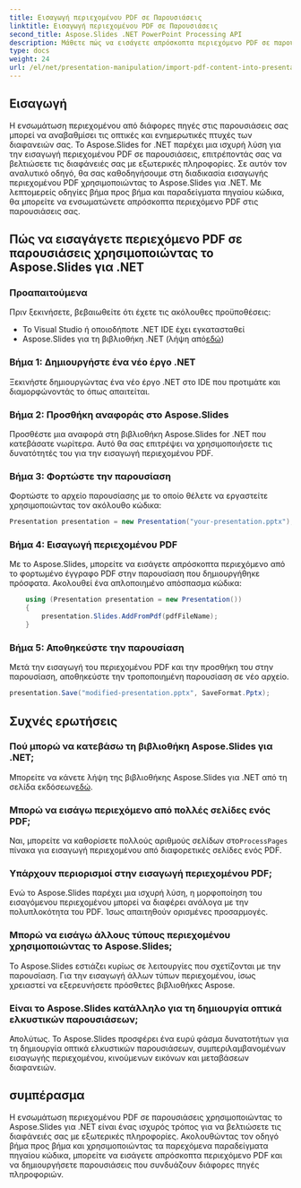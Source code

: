 ```yaml
---
title: Εισαγωγή περιεχομένου PDF σε Παρουσιάσεις
linktitle: Εισαγωγή περιεχομένου PDF σε Παρουσιάσεις
second_title: Aspose.Slides .NET PowerPoint Processing API
description: Μάθετε πώς να εισάγετε απρόσκοπτα περιεχόμενο PDF σε παρουσιάσεις χρησιμοποιώντας το Aspose.Slides για .NET. Αυτός ο οδηγός βήμα προς βήμα με τον πηγαίο κώδικα θα σας βοηθήσει να βελτιώσετε τις παρουσιάσεις σας ενσωματώνοντας εξωτερικό περιεχόμενο PDF.
type: docs
weight: 24
url: /el/net/presentation-manipulation/import-pdf-content-into-presentations/
---
```


## Εισαγωγή
Η ενσωμάτωση περιεχομένου από διάφορες πηγές στις παρουσιάσεις σας μπορεί να αναβαθμίσει τις οπτικές και ενημερωτικές πτυχές των διαφανειών σας. Το Aspose.Slides for .NET παρέχει μια ισχυρή λύση για την εισαγωγή περιεχομένου PDF σε παρουσιάσεις, επιτρέποντάς σας να βελτιώσετε τις διαφάνειές σας με εξωτερικές πληροφορίες. Σε αυτόν τον αναλυτικό οδηγό, θα σας καθοδηγήσουμε στη διαδικασία εισαγωγής περιεχομένου PDF χρησιμοποιώντας το Aspose.Slides για .NET. Με λεπτομερείς οδηγίες βήμα προς βήμα και παραδείγματα πηγαίου κώδικα, θα μπορείτε να ενσωματώνετε απρόσκοπτα περιεχόμενο PDF στις παρουσιάσεις σας.

## Πώς να εισαγάγετε περιεχόμενο PDF σε παρουσιάσεις χρησιμοποιώντας το Aspose.Slides για .NET

### Προαπαιτούμενα
Πριν ξεκινήσετε, βεβαιωθείτε ότι έχετε τις ακόλουθες προϋποθέσεις:
- Το Visual Studio ή οποιοδήποτε .NET IDE έχει εγκατασταθεί
-  Aspose.Slides για τη βιβλιοθήκη .NET (λήψη από[εδώ](https://releases.aspose.com/slides/net/))

### Βήμα 1: Δημιουργήστε ένα νέο έργο .NET
Ξεκινήστε δημιουργώντας ένα νέο έργο .NET στο IDE που προτιμάτε και διαμορφώνοντάς το όπως απαιτείται.

### Βήμα 2: Προσθήκη αναφοράς στο Aspose.Slides
Προσθέστε μια αναφορά στη βιβλιοθήκη Aspose.Slides for .NET που κατεβάσατε νωρίτερα. Αυτό θα σας επιτρέψει να χρησιμοποιήσετε τις δυνατότητές του για την εισαγωγή περιεχομένου PDF.

### Βήμα 3: Φορτώστε την παρουσίαση
Φορτώστε το αρχείο παρουσίασης με το οποίο θέλετε να εργαστείτε χρησιμοποιώντας τον ακόλουθο κώδικα:

```csharp
Presentation presentation = new Presentation("your-presentation.pptx");
```

### Βήμα 4: Εισαγωγή περιεχομένου PDF
Με το Aspose.Slides, μπορείτε να εισάγετε απρόσκοπτα περιεχόμενο από το φορτωμένο έγγραφο PDF στην παρουσίαση που δημιουργήθηκε πρόσφατα. Ακολουθεί ένα απλοποιημένο απόσπασμα κώδικα:

```csharp
    using (Presentation presentation = new Presentation())
    {
        presentation.Slides.AddFromPdf(pdfFileName);
    }
```

### Βήμα 5: Αποθηκεύστε την παρουσίαση
Μετά την εισαγωγή του περιεχομένου PDF και την προσθήκη του στην παρουσίαση, αποθηκεύστε την τροποποιημένη παρουσίαση σε νέο αρχείο.

```csharp
presentation.Save("modified-presentation.pptx", SaveFormat.Pptx);
```

## Συχνές ερωτήσεις

### Πού μπορώ να κατεβάσω τη βιβλιοθήκη Aspose.Slides για .NET;
 Μπορείτε να κάνετε λήψη της βιβλιοθήκης Aspose.Slides για .NET από τη σελίδα εκδόσεων[εδώ](https://releases.aspose.com/slides/net/).

### Μπορώ να εισάγω περιεχόμενο από πολλές σελίδες ενός PDF;
Ναι, μπορείτε να καθορίσετε πολλούς αριθμούς σελίδων στο`ProcessPages` πίνακα για εισαγωγή περιεχομένου από διαφορετικές σελίδες ενός PDF.

### Υπάρχουν περιορισμοί στην εισαγωγή περιεχομένου PDF;
Ενώ το Aspose.Slides παρέχει μια ισχυρή λύση, η μορφοποίηση του εισαγόμενου περιεχομένου μπορεί να διαφέρει ανάλογα με την πολυπλοκότητα του PDF. Ίσως απαιτηθούν ορισμένες προσαρμογές.

### Μπορώ να εισάγω άλλους τύπους περιεχομένου χρησιμοποιώντας το Aspose.Slides;
Το Aspose.Slides εστιάζει κυρίως σε λειτουργίες που σχετίζονται με την παρουσίαση. Για την εισαγωγή άλλων τύπων περιεχομένου, ίσως χρειαστεί να εξερευνήσετε πρόσθετες βιβλιοθήκες Aspose.

### Είναι το Aspose.Slides κατάλληλο για τη δημιουργία οπτικά ελκυστικών παρουσιάσεων;
Απολύτως. Το Aspose.Slides προσφέρει ένα ευρύ φάσμα δυνατοτήτων για τη δημιουργία οπτικά ελκυστικών παρουσιάσεων, συμπεριλαμβανομένων εισαγωγής περιεχομένου, κινούμενων εικόνων και μεταβάσεων διαφανειών.

## συμπέρασμα
Η ενσωμάτωση περιεχομένου PDF σε παρουσιάσεις χρησιμοποιώντας το Aspose.Slides για .NET είναι ένας ισχυρός τρόπος για να βελτιώσετε τις διαφάνειές σας με εξωτερικές πληροφορίες. Ακολουθώντας τον οδηγό βήμα προς βήμα και χρησιμοποιώντας τα παρεχόμενα παραδείγματα πηγαίου κώδικα, μπορείτε να εισάγετε απρόσκοπτα περιεχόμενο PDF και να δημιουργήσετε παρουσιάσεις που συνδυάζουν διάφορες πηγές πληροφοριών.